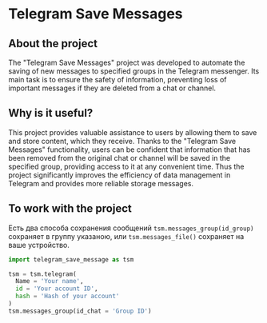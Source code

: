 # Telegram Save Messages

## About the project
The "Telegram Save Messages" project was developed to automate the saving of new messages to specified
groups in the Telegram messenger. Its main task is to ensure the safety of information, preventing
loss of important messages if they are deleted from a chat or channel.

## Why is it useful?
This project provides valuable assistance to users by allowing them to save and store content,
which they receive. Thanks to the "Telegram Save Messages" functionality, users
can be confident that information that has been removed from the original chat or channel
will be saved in the specified group, providing access to it at any convenient time. Thus the project
significantly improves the efficiency of data management in Telegram and provides more reliable storage
messages.

## To work with the project
Есть два способа сохранения сообщений `tsm.messages_group(id_group)` сохраняет в группу указаною, или `tsm.messages_file()` сохраняет на ваше устройство.
```python
import telegram_save_message as tsm

tsm = tsm.telegram(
  Name = 'Your name',
  id = 'Your account ID',
  hash = 'Hash of your account'
)
tsm.messages_group(id_chat = 'Group ID')
```
